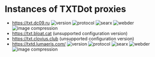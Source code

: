 # Instances of TXTDot proxies

- <https://txt.dc09.ru> ![version](https://img.shields.io/badge/dynamic/json?url=https%3A%2F%2Ftxt.dc09.ru%2Fconfiguration%2Fjson&query=version&label=version) ![protocol](https://img.shields.io/badge/dynamic/json?url=https%3A%2F%2Ftxt.dc09.ru%2Fconfiguration%2Fjson&query=protocol&label=protocol) ![searx](https://img.shields.io/badge/dynamic/json?url=https%3A%2F%2Ftxt.dc09.ru%2Fconfiguration%2Fjson&query=third_party.searx_url&label=searx) ![webder](https://img.shields.io/badge/dynamic/json?url=https%3A%2F%2Ftxt.dc09.ru%2Fconfiguration%2Fjson&query=third_party.webder_url&label=webder) ![image compression](https://img.shields.io/badge/dynamic/json?url=https%3A%2F%2Ftxt.dc09.ru%2Fconfiguration%2Fjson&query=proxy.img_compress&label=image%20compression)
- <https://txt.bloat.cat> (unsupported configuration version)
- <https://txt.clovius.club> (unsupported configuration version)
- <https://txtd.lumaeris.com/> ![version](https://img.shields.io/badge/dynamic/json?url=https%3A%2F%2Ftxtd.lumaeris.com%2F%2Fconfiguration%2Fjson&query=version&label=version) ![protocol](https://img.shields.io/badge/dynamic/json?url=https%3A%2F%2Ftxtd.lumaeris.com%2F%2Fconfiguration%2Fjson&query=protocol&label=protocol) ![searx](https://img.shields.io/badge/dynamic/json?url=https%3A%2F%2Ftxtd.lumaeris.com%2F%2Fconfiguration%2Fjson&query=third_party.searx_url&label=searx) ![webder](https://img.shields.io/badge/dynamic/json?url=https%3A%2F%2Ftxtd.lumaeris.com%2F%2Fconfiguration%2Fjson&query=third_party.webder_url&label=webder) ![image compression](https://img.shields.io/badge/dynamic/json?url=https%3A%2F%2Ftxtd.lumaeris.com%2F%2Fconfiguration%2Fjson&query=proxy.img_compress&label=image%20compression)
  